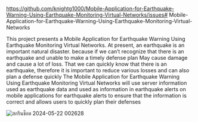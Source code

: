 https://github.com/knightg1000/Mobile-Application-for-Earthquake-Warning-Using-Earthquake-Monitoring-Virtual-Networks/issues# Mobile-Application-for-Earthquake-Warning-Using-Earthquake-Monitoring-Virtual-Networks

This project presents a Mobile Application for Earthquake Warning Using
Earthquake Monitoring Virtual Networks. At present, an earthquake is an important
natural disaster. because if we can’t recognize that there is an earthquake and unable
to make a timely defense plan May cause damage and cause a lot of loss. That we
can quickly know that there is an earthquake, therefore it is important to reduce
various losses and can also plan a defense quickly The Mobile Application for
Earthquake Warning Using Earthquake Monitoring Virtual Networks will use server
information used as earthquake data and used as information in earthquake alerts on
mobile applications for earthquake alerts to ensure that the information is correct and
allows users to quickly plan their defenses


![สกรีนช็อต 2024-05-22 002628](https://github.com/knightg1000/Mobile-Application-for-Earthquake-Warning-Using-Earthquake-Monitoring-Virtual-Networks/assets/35347320/5fb8bd51-8ed7-4905-8f07-4daa1a95cabd)
